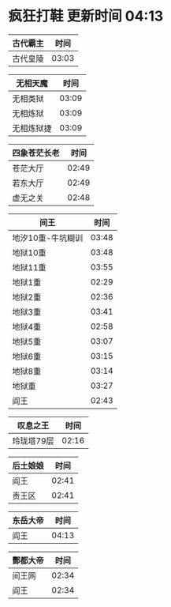 # 疯狂打鞋 更新时间 04:13

| 古代霸主   | 时间    |
|--------|-------|
| 古代皇陵 | 03:03 |

| 无相天魔   | 时间    |
|--------|-------|
| 无相类狱 | 03:09 |
| 无相炼狱 | 03:09 |
| 无相炼狱捷 | 03:09 |

| 四象苍茫长老   | 时间    |
|--------|-------|
| 苍茫大厅 | 02:49 |
| 若东大厅 | 02:49 |
| 虚无之关 | 02:48 |

| 间王   | 时间    |
|--------|-------|
| 地汐10重-牛坑糊训 | 03:48 |
| 地狱10重 | 03:48 |
| 地狱11重 | 03:55 |
| 地狱1重 | 02:29 |
| 地狱2重 | 02:36 |
| 地狱3重 | 03:41 |
| 地狱4重 | 02:58 |
| 地狱5重 | 03:07 |
| 地狱6重 | 03:15 |
| 地狱8重 | 03:14 |
| 地狱重 | 03:27 |
| 阎王 | 02:43 |

| 叹息之王   | 时间    |
|--------|-------|
| 玲珑塔79层 | 02:16 |

| 后土娘娘   | 时间    |
|--------|-------|
| 阎王 | 02:41 |
| 责王区 | 02:41 |

| 东岳大帝   | 时间    |
|--------|-------|
| 阎王 | 04:13 |

| 酆都大帝   | 时间    |
|--------|-------|
| 间王网 | 02:34 |
| 阎王 | 02:34 |